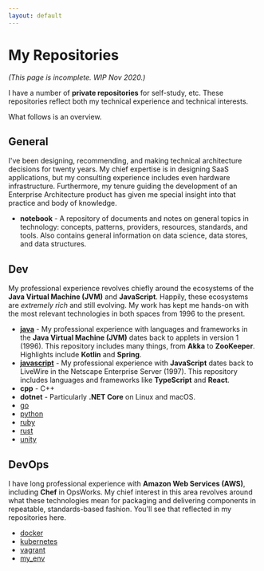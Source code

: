 ```yaml
---
layout: default
---
```


# My Repositories

_(This page is incomplete. WIP Nov 2020.)_

I have a number of **private repositories** for self-study, etc. These repositories reflect both my technical experience and technical interests.

What follows is an overview. 

## General

I've been designing, recommending, and making technical architecture decisions for twenty years. My chief expertise is in designing SaaS applications, but my consulting experience includes even hardware infrastructure. Furthermore, my tenure guiding the development of an Enterprise Architecture product has given me special insight into that practice and body of knowledge.

- **notebook** - A repository of documents and notes on general topics in technology: concepts, patterns, providers, resources, standards, and tools. Also contains general information on data science, data stores, and data structures.

## Dev

My professional experience revolves chiefly around the ecosystems of the **Java Virtual Machine (JVM)** and **JavaScript**. Happily, these ecosystems are _extremely rich_ and still evolving. My work has kept me hands-on with the most relevant technologies in both spaces from 1996 to the present.

- [**java**](./java.md) - My professional experience with languages and frameworks in the **Java Virtual Machine (JVM)** dates back to applets in version 1 (1996). This repository includes many things, from **Akka** to **ZooKeeper**. Highlights include **Kotlin** and **Spring**.
- [**javascript**](./javascript.md) - My professional experience with **JavaScript** dates back to LiveWire in the Netscape Enterprise Server (1997). This repository includes languages and frameworks like **TypeScript** and **React**.
- **cpp** - C++
- **dotnet** - Particularly **.NET Core** on Linux and macOS.
- [go](./go.md)
- [python](./python.md)
- [ruby](./ruby.md)
- [rust](./rust.md)
- [unity](./unity.md)

## DevOps

I have long professional experience with **Amazon Web Services (AWS)**, including **Chef** in OpsWorks. My chief interest in this area revolves around what these technologies mean for packaging and delivering components in repeatable, standards-based fashion. You'll see that reflected in my repositories here.

- [docker](./docker.md)
- [kubernetes](./kubernetes.md)
- [vagrant](./vagrant.md)
- [my_env](./my_env.md)